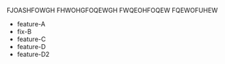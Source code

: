 FJOASHFOWGH
FHWOHGFOQEWGH
FWQEOHFOQEW
FQEWOFUHEW

- feature-A
- fix-B
- feature-C
- feature-D
- feature-D2



